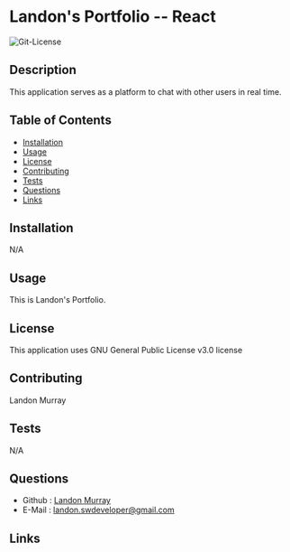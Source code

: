 # Landon's Portfolio -- React

<img alt= "Git-License" src="https://img.shields.io/badge/license-GNU General Public License v3.0-green">


## Description 

This application serves as a platform to chat with other users in real time. 


## Table of Contents
* [Installation](#installation)
* [Usage](#usage)
* [License](#license)
* [Contributing](#contributing)
* [Tests](#tests)
* [Questions](#questions)
* [Links](#links)

## Installation 

N/A

## Usage 

This is Landon's Portfolio.

## License 

This application uses GNU General Public License v3.0 license

## Contributing 

Landon Murray

## Tests

N/A

## Questions

 * Github : [Landon Murray](https://github.com/LandoBM/)
 * E-Mail : landon.swdeveloper@gmail.com

## Links 


